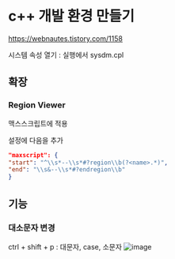 # c++ 개발 환경 만들기
https://webnautes.tistory.com/1158

시스템 속성 열기 : 실행에서 sysdm.cpl 

## 확장

### Region Viewer

맥스스크립트에 적용

설정에 다음을 추가
```json
"maxscript": {
"start": "^\\s*--\\s*#?region\\b(?<name>.*)",
"end": "\\s&--\\s*#?endregion\\b"
}
```

## 기능

### 대소문자 변경
ctrl + shift + p : 대문자, case, 소문자
![image](https://github.com/nobodyoutside/nobodyoutside/assets/19432509/9e3d6b06-d624-4523-8c3b-f5fcf9ef3f84)

